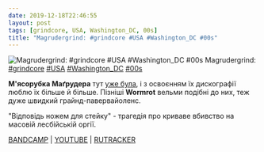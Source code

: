 ```yaml
---
date: 2019-12-18T22:46:55
layout: post
tags: [grindcore, USA, Washington_DC, 00s]
title: "Magrudergrind: #grindcore #USA #Washington_DC #00s"
---
```

![Magrudergrind: #grindcore #USA #Washington_DC #00s](https://res.cloudinary.com/vast-space-unexplored/image/upload/photos/photo_822_18-12-2019_22-46-55.jpg)
Magrudergrind: [#grindcore](/tags/#grindcore) [#USA](/tags/#USA) [#Washington_DC](/tags/#Washington_DC) [#00s](/tags/#00s)

**М&#39;ясорубка Маґрудера** тут [уже була](/2019-11-22-magrudergrind--grindcore-usa-washington-dc-00s), і з освоєнням їх дискографії люблю їх більше й більше. Пізніші **Wormrot** вельми подібні до них, теж дуже швидкий грайнд-павервайоленс.

&quot;Відповідь ножем для стейку&quot; - трагедія про криваве вбивство на масовій лесбійській оргії.

[BANDCAMP](https://music.tolivealie.com/album/sixty-two-trax-of-thrash-cd) \| [YOUTUBE](https://www.youtube.com/playlist?list=PL6F10C3C593A24884) \| [RUTRACKER](https://rutracker.org/forum/viewtopic.php?t=4037917)